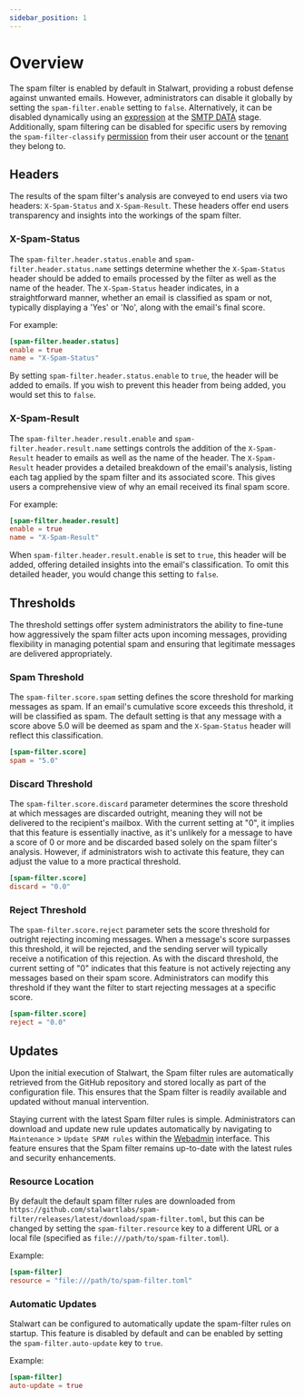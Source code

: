 ```yaml
---
sidebar_position: 1
---
```


# Overview

The spam filter is enabled by default in Stalwart, providing a robust defense against unwanted emails. However, administrators can disable it globally by setting the `spam-filter.enable` setting to `false`. Alternatively, it can be disabled dynamically using an [expression](/docs/configuration/expressions/overview) at the [SMTP DATA](/docs/smtp/inbound/data#spam-filtering) stage. Additionally, spam filtering can be disabled for specific users by removing the `spam-filter-classify` [permission](/docs/auth/authorization/permissions) from their user account or the [tenant](/docs/auth/authorization/tenants) they belong to.

## Headers

The results of the spam filter's analysis are conveyed to end users via two headers: `X-Spam-Status` and `X-Spam-Result`. These headers offer end users transparency and insights into the workings of the spam filter.

### X-Spam-Status

The `spam-filter.header.status.enable` and `spam-filter.header.status.name` settings determine whether the `X-Spam-Status` header should be added to emails processed by the filter as well as the name of the header.  The `X-Spam-Status` header indicates, in a straightforward manner, whether an email is classified as spam or not, typically displaying a 'Yes' or 'No', along with the email's final score.

For example:

```toml
[spam-filter.header.status]
enable = true
name = "X-Spam-Status"
```

By setting `spam-filter.header.status.enable` to `true`, the header will be added to emails. If you wish to prevent this header from being added, you would set this to `false`.

### X-Spam-Result

The `spam-filter.header.result.enable` and `spam-filter.header.result.name` settings controls the addition of the `X-Spam-Result` header to emails as well as the name of the header. The `X-Spam-Result` header provides a detailed breakdown of the email's analysis, listing each tag applied by the spam filter and its associated score. This gives users a comprehensive view of why an email received its final spam score.

For example:

```toml
[spam-filter.header.result]
enable = true
name = "X-Spam-Result"
```

When `spam-filter.header.result.enable` is set to `true`, this header will be added, offering detailed insights into the email's classification. To omit this detailed header, you would change this setting to `false`.

## Thresholds

The threshold settings offer system administrators the ability to fine-tune how aggressively the spam filter acts upon incoming messages, providing flexibility in managing potential spam and ensuring that legitimate messages are delivered appropriately.

### Spam Threshold

The `spam-filter.score.spam` setting defines the score threshold for marking messages as spam. If an email's cumulative score exceeds this threshold, it will be classified as spam. The default setting is that any message with a score above 5.0 will be deemed as spam and the `X-Spam-Status` header will reflect this classification.

```toml
[spam-filter.score]
spam = "5.0"
```

### Discard Threshold

The `spam-filter.score.discard` parameter determines the score threshold at which messages are discarded outright, meaning they will not be delivered to the recipient's mailbox. With the current setting at "0", it implies that this feature is essentially inactive, as it's unlikely for a message to have a score of 0 or more and be discarded based solely on the spam filter's analysis. However, if administrators wish to activate this feature, they can adjust the value to a more practical threshold.

```toml
[spam-filter.score]
discard = "0.0"
```

### Reject Threshold

The `spam-filter.score.reject` parameter sets the score threshold for outright rejecting incoming messages. When a message's score surpasses this threshold, it will be rejected, and the sending server will typically receive a notification of this rejection. As with the discard threshold, the current setting of "0" indicates that this feature is not actively rejecting any messages based on their spam score. Administrators can modify this threshold if they want the filter to start rejecting messages at a specific score.

```toml
[spam-filter.score]
reject = "0.0"
```

## Updates

Upon the initial execution of Stalwart, the Spam filter rules are automatically retrieved from the GitHub repository and stored locally as part of the configuration file. This ensures that the Spam filter is readily available and updated without manual intervention. 

Staying current with the latest Spam filter rules is simple. Administrators can download and update new rule updates automatically by navigating to `Maintenance` > `Update SPAM rules` within the [Webadmin](/docs/management/webadmin/overview) interface. This feature ensures that the Spam filter remains up-to-date with the latest rules and security enhancements.

### Resource Location

By default the default spam filter rules are downloaded from `https://github.com/stalwartlabs/spam-filter/releases/latest/download/spam-filter.toml`, but this can be changed by setting the `spam-filter.resource` key to a different URL or a local file (specified as `file:///path/to/spam-filter.toml`).

Example:

```toml
[spam-filter]
resource = "file:///path/to/spam-filter.toml"
```

### Automatic Updates

Stalwart can be configured to automatically update the spam-filter rules on startup. This feature is disabled by default and can be enabled by setting the `spam-filter.auto-update` key to `true`.

Example:

```toml
[spam-filter]
auto-update = true
```
